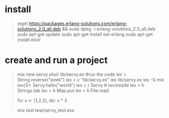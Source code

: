# install

> wget https://packages.erlang-solutions.com/erlang-solutions_2.0_all.deb && sudo dpkg -i erlang-solutions_2.0_all.deb
> sudo apt-get update
> sudo apt-get install esl-erlang
> sudo apt-get install elixir

# create and run a project

> mix new servy
> elixir lib/servy.ex  #run the code
> iex > String.reverse("peek")
> iex > c "lib/servy.ex"
> iex lib/servy.ex
> iex -S mix
> iex(1)> Servy.hello("world")
> iex > r Servy # recompile
> iex > h Strings.tab
> iex > h Map.put
> iex > h File.read

> for x <- [1,2,3], do: x * 3

> mix test test/servy_test.exs

